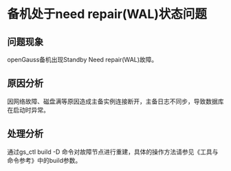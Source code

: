 # 备机处于need repair\(WAL\)状态问题<a name="ZH-CN_TOPIC_0289900624"></a>

## 问题现象<a name="zh-cn_topic_0283137649_section19264812163110"></a>

openGauss备机出现Standby Need repair\(WAL\)故障。

## 原因分析<a name="zh-cn_topic_0283137649_section31031614204014"></a>

因网络故障、磁盘满等原因造成主备实例连接断开，主备日志不同步，导致数据库在启动时异常。

## 处理分析<a name="zh-cn_topic_0283137649_section12618818144413"></a>

通过gs\_ctl build -D 命令对故障节点进行重建，具体的操作方法请参见《工具与命令参考》中的build参数。


